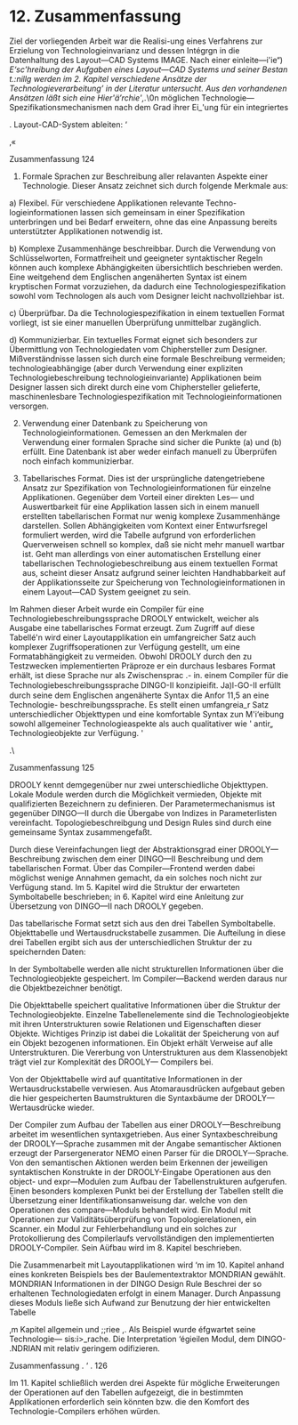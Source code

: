 # 12. Zusammenfassung





Ziel der vorliegenden Arbeit war die Realisi-ung eines Verfahrens zur
Erzielung von Technologieinvarianz und dessen Intégrgn in die Datenhaltung des
Layout—CAD Systems IMAGE. Nach einer einleite—i'ie“) _E‘sc'hreibung der Aufgaben
eines Layout—CAD Systems und seiner Bestan t.:nillg werden im 2. Kapitel
verschiedene Ansätze der Technologieverarbeitung’ in der Literatur untersucht. Aus
den vorhandenen Ansätzen läßt sich eine Hier'ä’rchie'‚._\0n möglichen Technologie—
Spezifikationsmechanismen nach dem Grad ihrer Ei_'ung für ein integriertes

. Layout-CAD-System ableiten: ‘




‚«

Zusammenfassung 124



1. Formale Sprachen zur Beschreibung aller relavanten Aspekte einer Technologie.
Dieser Ansatz zeichnet sich durch folgende Merkmale aus:

a) Flexibel. Für verschiedene Applikationen relevante Techno-
logieinformationen lassen sich gemeinsam in einer Spezifikation
unterbringen und bei Bedarf erweitern, ohne das eine Anpassung bereits
unterstützter Applikationen notwendig ist.

b) Komplexe Zusammenhänge beschreibbar. Durch die Verwendung von
Schlüsselworten, Formatfreiheit und geeigneter syntaktischer Regeln
können auch komplexe Abhängigkeiten übersichtlich beschrieben werden.
Eine weitgehend dem Englischen angenäherten Syntax ist einem
kryptischen Format vorzuziehen, da dadurch eine Technologiespezifikation
sowohl vom Technologen als auch vom Designer leicht nachvollziehbar ist.

c) Überprüfbar. Da die Technologiespezifikation in einem textuellen Format
vorliegt, ist sie einer manuellen Überprüfung unmittelbar zugänglich.

d) Kommunizierbar. Ein textuelles Format eignet sich besonders zur
Übermittlung von Technologiedaten vom Chiphersteller zum Designer.
Mißverständnisse lassen sich durch eine formale Beschreibung vermeiden;
technologieabhängige (aber durch Verwendung einer expliziten
Technologiebeschreibung technologieinvariante) Applikationen beim
Designer lassen sich direkt durch eine vom Chiphersteller gelieferte,
maschinenlesbare Technologiespezifikation mit Technologieinformationen
versorgen.

2. Verwendung einer Datenbank zu Speicherung von Technologieinformationen.
Gemessen an den Merkmalen der Verwendung einer formalen Sprache sind
sicher die Punkte (a) und (b) erfüllt. Eine Datenbank ist aber weder einfach
manuell zu Überprüfen noch einfach kommunizierbar.

3. Tabellarisches Format. Dies ist der ursprüngliche datengetriebene Ansatz zur
Spezifikation von Technologieinformationen für einzelne Applikationen.
Gegenüber dem Vorteil einer direkten Les— und Auswertbarkeit für eine
Applikation lassen sich in einem manuell erstellten tabellarischen Format nur
wenig komplexe Zusammenhänge darstellen. Sollen Abhängigkeiten vom Kontext
einer Entwurfsregel formuliert werden, wird die Tabelle aufgrund von
erforderlichen Querverweisen schnell so komplex, daß sie nicht mehr manuell
wartbar ist. Geht man allerdings von einer automatischen Erstellung einer
tabellarischen Technologiebeschreibung aus einem textuellen Format aus,
scheint dieser Ansatz aufgrund seiner leichten Handhabbarkeit auf der
Applikationsseite zur Speicherung von Technologieinformationen in einem
Layout—CAD System geeignet zu sein.

Im Rahmen dieser Arbeit wurde ein Compiler für eine
Technologiebeschreibungssprache DROOLY entwickelt, weicher als Ausgabe eine
tabellarisches Format erzeugt. Zum Zugriff auf diese Tabellé'n wird einer
Layoutapplikation ein umfangreicher Satz auch komplexer Zugriffsoperationen zur
Verfügung gestellt, um eine Formatabhängigkeit zu vermeiden. Obwohl DROOLY
durch den zu Testzwecken implementierten Präproze er ein durchaus lesbares
Format erhält, ist diese Sprache nur als Zwischensprac .- in. einem Compiler für die
Technologiebeschreibungssprache DINGO-II konzipieiﬁt. Ja)l-GO-II erfüllt durch seine
dem Englischen angenäherte Syntax die Anfor 11,5 an eine Technologie-
beschreibungssprache. Es stellt einen umfangreia_r Satz unterschiedlicher
Objekttypen und eine komfortable Syntax zun M'i‘eibung sowohl allgemeiner
Technologieaspekte als auch qualitativer wie ' antir„
Technologieobjekte zur Verfügung. '







.\

Zusammenfassung 125



DROOLY kennt demgegenüber nur zwei unterschiedliche Objekttypen. Lokale
Module werden durch die Möglichkeit vermieden, Objekte mit qualifizierten
Bezeichnern zu definieren. Der Parametermechanismus ist gegenüber DINGO—II durch
die Übergabe von Indizes in Parameterlisten vereinfacht. Topologiebeschreibgung
und Design Rules sind durch eine gemeinsame Syntax zusammengefaßt.

Durch diese Vereinfachungen liegt der Abstraktionsgrad einer DROOLY—
Beschreibung zwischen dem einer DINGO—II Beschreibung und dem tabellarischen
Format. Über das Compiler—Frontend werden dabei möglichst wenige Annahmen
gemacht, da ein solches noch nicht zur Verfügung stand. Im 5. Kapitel wird die
Struktur der erwarteten Symboltabelle beschrieben; in 6. Kapitel wird eine
Anleitung zur Übersetzung von DINGO—II nach DROOLY gegeben.

Das tabellarische Format setzt sich aus den drei Tabellen Symboltabelle.
Objekttabelle und Wertausdruckstabelle zusammen. Die Aufteilung in diese drei
Tabellen ergibt sich aus der unterschiedlichen Struktur der zu speichernden Daten:

In der Symboltabelle werden alle nicht strukturellen Informationen über die
Technologieobjekte gespeichert. Im Compiler—Backend werden daraus nur die
Objektbezeichner benötigt.

Die Objekttabelle speichert qualitative Informationen über die Struktur der
Technologieobjekte. Einzelne Tabellenelemente sind die Technologieobjekte mit ihren
Unterstrukturen sowie Relationen und Eigenschaften dieser Objekte. Wichtiges
Prinzip ist dabei die Lokalität der Speicherung von auf ein Objekt bezogenen
informationen. Ein Objekt erhält Verweise auf alle Unterstrukturen. Die Vererbung
von Unterstrukturen aus dem Klassenobjekt trägt viel zur Komplexität des DROOLY—
Compilers bei.

Von der Objekttabelle wird auf quantitative Informationen in der
Wertausdruckstabelle verwiesen. Aus Atomarausdrücken aufgebaut geben die hier
gespeicherten Baumstrukturen die Syntaxbäume der DROOLY—Wertausdrücke wieder.

Der Compiler zum Aufbau der Tabellen aus einer DROOLY—Beschreibung
arbeitet im wesentlichen syntaxgetrieben. Aus einer Syntaxbeschreibung der
DROOLY—Sprache zusammen mit der Angabe semantischer Aktionen erzeugt der
Parsergenerator NEMO einen Parser für die DROOLY—Sprache. Von den semantischen
Aktionen werden beim Erkennen der jeweiligen syntaktischen Konstrukte in der
DROOLY-Eingabe Operationen aus den object- und expr—Modulen zum Aufbau der
Tabellenstrukturen aufgerufen. Einen besonders komplexen Punkt bei der Erstellung
der Tabellen stellt die Übersetzung einer Identifikationsanweisung dar. welche von
den Operationen des compare—Moduls behandelt wird. Ein Modul mit Operationen zur
Validitätsüberprüfung von Topologierelationen, ein Scanner. ein Modul zur
Fehlerbehandlung und ein solches zur Protokollierung des Compilerlaufs
vervollständigen den implementierten DROOLY-Compiler. Sein Aüfbau wird im
8. Kapitel beschrieben.

Die Zusammenarbeit mit Layoutapplikationen wird ‘m
im 10. Kapitel anhand eines konkreten Beispiels bes
der Baulementextraktor MONDRIAN gewählt. MONDRIAN
Informationen in der DINGO Design Rule Beschrei
der so erhaltenen Technologiedaten erfolgt in einem
Manager. Durch Anpassung dieses Moduls ließe sich
Aufwand zur Benutzung der hier entwickelten Tabelle

‚m Kapitel allgemein und
;;riee ,. Als Beispiel wurde
éfgwartet seine Technologie—
sis:i>_rache. Die Interpretation
‘égieilen Modul, dem DINGO-
.NDRIAN mit relativ geringem
odifizieren.








Zusammenfassung . ‘ . 126





Im 11. Kapitel schließlich werden drei Aspekte für mögliche Erweiterungen der
Operationen auf den Tabellen aufgezeigt, die in bestimmten Applikationen
erforderlich sein könnten bzw. die den Komfort des Technologie-Compilers erhöhen
würden.
